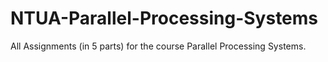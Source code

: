# NTUA-Parallel-Processing-Systems
All Assignments (in 5 parts) for the course Parallel Processing Systems.
